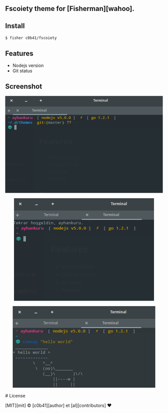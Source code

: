 ## Fscoiety theme for [Fisherman][wahoo].



## Install


```fish
$ fisher c0b41/fscoiety
```


## Features

+ Nodejs version
+ Git status


## Screenshot

<p align="center">
<img src="./screenshots/1.png">
</p>

<p align="center">
<img src="./screenshots/2.png">
</p>

<p align="center">
<img src="./screenshots/3.png">
</p>
# License

[MIT][mit] © [c0b41][author] et [al][contributors] :heart: